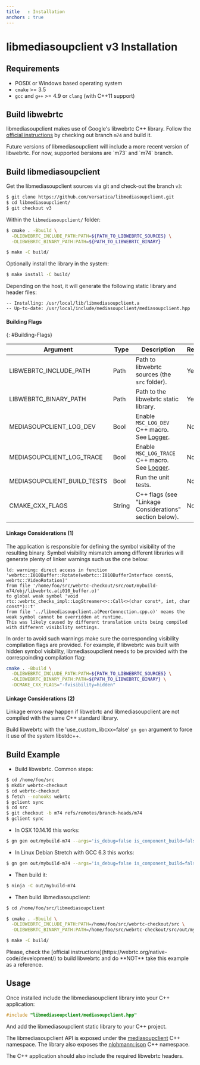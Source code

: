```yaml
---
title   : Installation
anchors : true
---
```



# libmediasoupclient v3 Installation


## Requirements

* POSIX or Windows based operating system
* `cmake` >= 3.5
* `gcc` and `g++` >= 4.9 or `clang` (with C++11 support)


## Build libwebrtc

libmediasoupclient makes use of Google's libwebrtc C++ library. Follow the [official instructions](https://webrtc.github.io/webrtc-org/native-code/development/) by checking out branch `m74` and build it.

<div markdown="1" class="note">
Future versions of libmediasoupclient will include a more recent version of libwebrtc. For now, supported bersions are `m73` and `m74` branch.
</div>


## Build libmediasoupclient

Get the libmediasoupclient sources via git and check-out the branch `v3`:

```bash
$ git clone https://github.com/versatica/libmediasoupclient.git
$ cd libmediasoupclient/
$ git checkout v3
```

Within the `libmediasoupclient/` folder:

```bash
$ cmake . -Bbuild \
  -DLIBWEBRTC_INCLUDE_PATH:PATH=${PATH_TO_LIBWEBRTC_SOURCES} \
  -DLIBWEBRTC_BINARY_PATH:PATH=${PATH_TO_LIBWEBRTC_BINARY}

$ make -C build/
```

Optionally install the library in the system:

```bash
$ make install -C build/
```

Depending on the host, it will generate the following static library and header files:

```
-- Installing: /usr/local/lib/libmediasoupclient.a
-- Up-to-date: /usr/local/include/mediasoupclient/mediasoupclient.hpp
```

#### Building Flags
{: #Building-Flags}

<div markdown="1" class="table-wrapper L3">

Argument        | Type    | Description | Required | Default 
--------------- | ------- | ----------- | -------- | ----------
LIBWEBRTC_INCLUDE_PATH | Path | Path to libwebrtc sources (the `src` folder). | Yes |
LIBWEBRTC_BINARY_PATH | Path | Path to the libwebrtc static library. | Yes |
MEDIASOUPCLIENT_LOG_DEV | Bool | Enable `MSC_LOG_DEV` C++ macro. See [Logger](/documentation/v3/libmediasoupclient/api/#Logger). | No | `false`
MEDIASOUPCLIENT_LOG_TRACE | Bool | Enable `MSC_LOG_TRACE` C++ macro. See [Logger](/documentation/v3/libmediasoupclient/api/#Logger). | No | `false`
MEDIASOUPCLIENT_BUILD_TESTS | Bool | Run the unit tests. | No | No |
CMAKE_CXX_FLAGS | String | C++ flags (see "Linkage Considerations" section below). | No |

</div>

#### Linkage Considerations (1)

The application is responsible for defining the symbol visibility of the resulting binary. Symbol visibility mismatch among different libraries will generate plenty of linker warnings such us the one below:

```
ld: warning: direct access in function 'webrtc::I010Buffer::Rotate(webrtc::I010BufferInterface const&, webrtc::VideoRotation)'
from file '/home/foo/src/webrtc-checkout/src/out/mybuild-m74/obj/libwebrtc.a(i010_buffer.o)'
to global weak symbol 'void rtc::webrtc_checks_impl::LogStreamer<>::Call<>(char const*, int, char const*)::t'
from file '../libmediasoupclient.a(PeerConnection.cpp.o)' means the weak symbol cannot be overridden at runtime.
This was likely caused by different translation units being compiled with different visibility settings.
```

In order to avoid such warnings make sure the corresponding visibility compilation flags are provided. For example, if libwebrtc was built with hidden symbol visibility, libmediasoupclient needs to be provided with the correspoinding compilation flag:

```bash
cmake . -Bbuild \
  -DLIBWEBRTC_INCLUDE_PATH:PATH=${PATH_TO_LIBWEBRTC_SOURCES} \
  -DLIBWEBRTC_BINARY_PATH:PATH=${PATH_TO_LIBWEBRTC_BINARY} \
  -DCMAKE_CXX_FLAGS="-fvisibility=hidden"
```

#### Linkage Considerations (2)

Linkage errors may happen if libwebrtc and libmediasoupclient are not compiled with the same C++ standard library.

Build libwebrtc with the 'use_custom_libcxx=false' `gn gen` argument to force it use of the system libstdc++.

## Build Example

* Build libwebrtc. Common steps:

```bash
$ cd /home/foo/src
$ mkdir webrtc-checkout
$ cd webrtc-checkout
$ fetch --nohooks webrtc
$ gclient sync
$ cd src
$ git checkout -b m74 refs/remotes/branch-heads/m74
$ gclient sync
```

* In OSX 10.14.16 this works:

```bash
$ gn gen out/mybuild-m74 --args='is_debug=false is_component_build=false is_clang=true rtc_include_tests=false rtc_use_h264=true rtc_enable_protobuf=false use_rtti=true mac_deployment_target="10.11" use_custom_libcxx=false'
```

* In Linux Debian Stretch with GCC 6.3 this works:

```bash
$ gn gen out/mybuild-m74 --args='is_debug=false is_component_build=false is_clang=false rtc_include_tests=false rtc_use_h264=true rtc_enable_protobuf=false use_rtti=true use_custom_libcxx=false treat_warnings_as_errors=false use_ozone=true'
```

* Then build it:

```bash
$ ninja -C out/mybuild-m74
```

* Then build libmediasoupclient:

```bash
$ cd /home/foo/src/libmediasoupclient

$ cmake . -Bbuild \
  -DLIBWEBRTC_INCLUDE_PATH:PATH=/home/foo/src/webrtc-checkout/src \
  -DLIBWEBRTC_BINARY_PATH:PATH=/home/foo/src/webrtc-checkout/src/out/mybuild-m74/obj

$ make -C build/
```

<div markdown="1" class="note">
Please, check the [official instructions](https://webrtc.org/native-code/development/) to build libwebrtc and do **NOT** take this example as a reference.
</div>


## Usage

Once installed include the libmediasoupclient library into your C++ application:

```c++
#include "libmediasoupclient/mediasoupclient.hpp"
```

And add the libmediasoupclient static library to your C++ project.

The libmediasoupclient API is exposed under the [mediasoupclient](/documentation/v3/libmediasoupclient/api/#mediasoupclient) C++ namespace. The library also exposes the [nlohmann::json](/documentation/v3/libmediasoupclient/api/#nlohmann-json) C++ namespace.

<div markdown="1" class="note">
The C++ application should also include the required libwebrtc headers.
</div>


